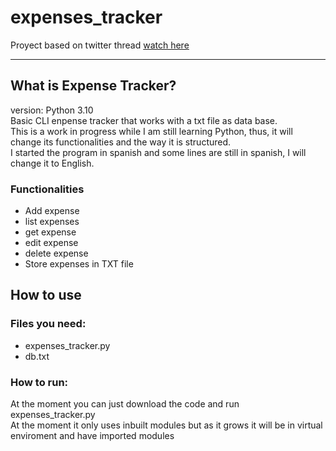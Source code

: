 # expenses_tracker
Proyect based on twitter thread [watch here](https://twitter.com/jangiacomelli/status/1331170945738760192)
___
## What is Expense Tracker?
version: Python 3.10  
Basic CLI enpense tracker that works with a txt file as data base.  
This is a work in progress while I am still learning Python, thus, it will change its functionalities and the way it is structured.  
I started the program in spanish and some lines are still in spanish, I will change it to English.  

### Functionalities
- Add expense
- list expenses
- get expense 
- edit expense
- delete expense
- Store expenses in TXT file

## How to use    


### Files you need:
- expenses_tracker.py
- db.txt

### How to run:
At the moment you can just download the code and run expenses_tracker.py  
At the moment it only uses inbuilt modules but  as it grows it will be in virtual enviroment and have imported modules
